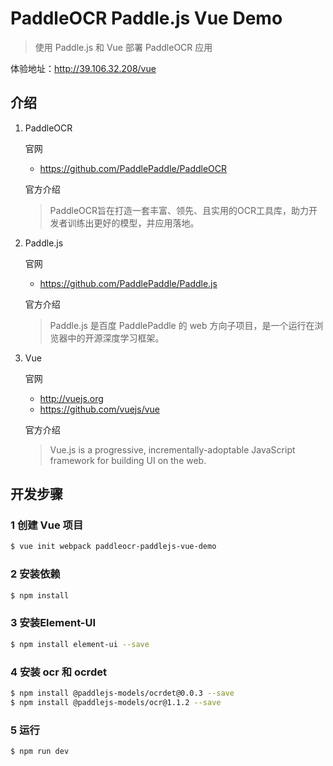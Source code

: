 # PaddleOCR Paddle.js Vue Demo

> 使用 Paddle.js 和 Vue 部署 PaddleOCR 应用

体验地址：<http://39.106.32.208/vue>

## 介绍

1. PaddleOCR

   官网

   - <https://github.com/PaddlePaddle/PaddleOCR>

   官方介绍

   > PaddleOCR旨在打造一套丰富、领先、且实用的OCR工具库，助力开发者训练出更好的模型，并应用落地。

2. Paddle.js

   官网

   - <https://github.com/PaddlePaddle/Paddle.js>

   官方介绍

   > Paddle.js 是百度 PaddlePaddle 的 web 方向子项目，是一个运行在浏览器中的开源深度学习框架。

3. Vue

   官网

   - <http://vuejs.org>
   - <https://github.com/vuejs/vue>

   官方介绍

   > Vue.js is a progressive, incrementally-adoptable JavaScript framework for building UI on the web.

## 开发步骤

### 1 创建 Vue 项目

```sh
$ vue init webpack paddleocr-paddlejs-vue-demo
```

### 2 安装依赖

```sh
$ npm install
```

### 3 安装Element-UI

```sh
$ npm install element-ui --save
```

### 4 安装 ocr 和 ocrdet

```sh
$ npm install @paddlejs-models/ocrdet@0.0.3 --save
$ npm install @paddlejs-models/ocr@1.1.2 --save
```

### 5 运行

```sh
$ npm run dev
```
